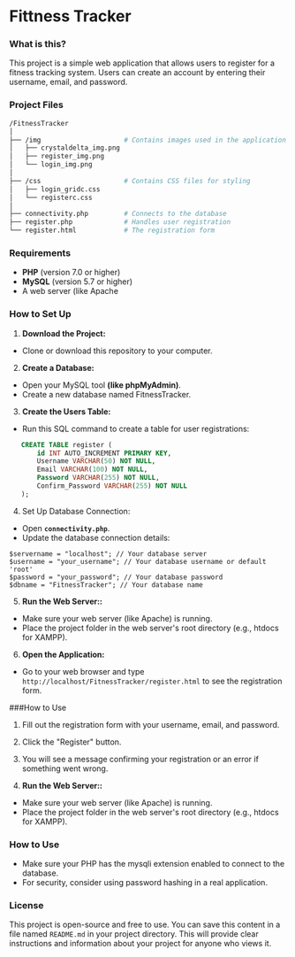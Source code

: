 # Fittness Tracker
### What is this?
This project is a simple web application that allows users to register for a fitness tracking system. Users can create an account by entering their username, email, and password.

### Project Files
```bash
/FitnessTracker
│
├── /img                     # Contains images used in the application
│   ├── crystaldelta_img.png
│   ├── register_img.png
│   └── login_img.png
│
├── /css                     # Contains CSS files for styling
│   ├── login_gridc.css
│   └── registerc.css
│
├── connectivity.php         # Connects to the database
├── register.php             # Handles user registration
└── register.html            # The registration form

```
### Requirements
- **PHP** (version 7.0 or higher)
- **MySQL** (version 5.7 or higher)
- A web server (like Apache
### How to Set Up
1. **Download the Project:**
- Clone or download this repository to your computer.
2. **Create a Database:**
-  Open your MySQL tool **(like phpMyAdmin)**.
-  Create a new database named FitnessTracker.
3. **Create the Users Table:**
-  Run this SQL command to create a table for user registrations:
```sql
   CREATE TABLE register (
       id INT AUTO_INCREMENT PRIMARY KEY,
       Username VARCHAR(50) NOT NULL,
       Email VARCHAR(100) NOT NULL,
       Password VARCHAR(255) NOT NULL,
       Confirm_Password VARCHAR(255) NOT NULL
   );
```
4. Set Up Database Connection:
- Open **`connectivity.php`**.
- Update the database connection details:
```
$servername = "localhost"; // Your database server
$username = "your_username"; // Your database username or default 'root'
$password = "your_password"; // Your database password
$dbname = "FitnessTracker"; // Your database name
```
5. **Run the Web Server::**
-  Make sure your web server (like Apache) is running.
-  Place the project folder in the web server's root directory (e.g., htdocs for XAMPP).
6. **Open the Application:**
-  Go to your web browser and type `http://localhost/FitnessTracker/register.html` to see the registration form.

###How to Use
1. Fill out the registration form with your username, email, and password.
2. Click the "Register" button.
3. You will see a message confirming your registration or an error if something went wrong.

5. **Run the Web Server::**
-  Make sure your web server (like Apache) is running.
-  Place the project folder in the web server's root directory (e.g., htdocs for XAMPP).

### How to Use
- Make sure your PHP has the mysqli extension enabled to connect to the database.
- For security, consider using password hashing in a real application.

### License
This project is open-source and free to use.
You can save this content in a file named `README.md` in your project directory. This will provide clear instructions and information about your project for anyone who views it.


